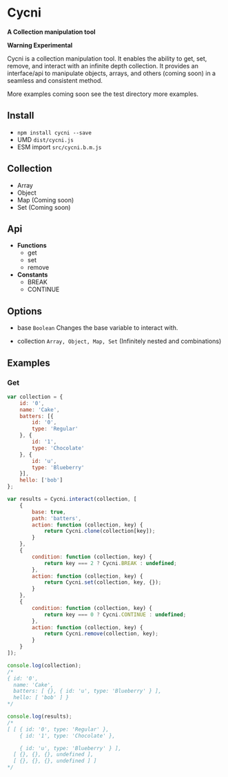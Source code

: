 # Cycni
**A Collection manipulation tool**

**Warning Experimental**

Cycni is a collection manipulation tool. It enables the ability to get, set, remove, and interact with an infinite depth collection. It provides an interface/api to manipulate objects, arrays, and others (coming soon) in a seamless and consistent method.

More examples coming soon see the test directory more examples.

## Install
- `npm install cycni --save`
- UMD `dist/cycni.js`
- ESM import `src/cycni.b.m.js`

## Collection
- Array
- Object
- Map (Coming soon)
- Set (Coming soon)

## Api
- **Functions**
	- get
	- set
	- remove
- **Constants**
	- BREAK
	- CONTINUE

## Options
- base `Boolean` Changes the base variable to interact with.

- collection `Array, Object, Map, Set` (Infinitely nested and combinations)




## Examples

### Get
```JavaScript
var collection = {
	id: '0',
	name: 'Cake',
	batters: [{
		id: '0',
		type: 'Regular'
	}, {
		id: '1',
		type: 'Chocolate'
	}, {
		id: 'u',
		type: 'Blueberry'
	}],
	hello: ['bob']
};

var results = Cycni.interact(collection, [
	{
		base: true,
		path: 'batters',
		action: function (collection, key) {
			return Cycni.clone(collection[key]);
		}
	},
	{
		condition: function (collection, key) {
			return key === 2 ? Cycni.BREAK : undefined;
		},
		action: function (collection, key) {
			return Cycni.set(collection, key, {});
		}
	},
	{
		condition: function (collection, key) {
			return key === 0 ? Cycni.CONTINUE : undefined;
		},
		action: function (collection, key) {
			return Cycni.remove(collection, key);
		}
	}
]);

console.log(collection);
/*
{ id: '0',
  name: 'Cake',
  batters: [ {}, { id: 'u', type: 'Blueberry' } ],
  hello: [ 'bob' ] }
*/

console.log(results);
/*
[ [ { id: '0', type: 'Regular' },
    { id: '1', type: 'Chocolate' },

    { id: 'u', type: 'Blueberry' } ],
  [ {}, {}, {}, undefined ],
  [ {}, {}, {}, undefined ] ]
*/

```
